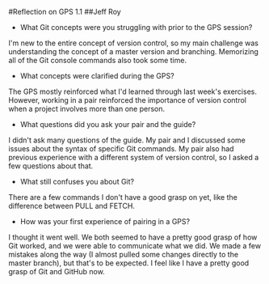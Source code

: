 #Reflection on GPS 1.1
##Jeff Roy

* What Git concepts were you struggling with prior to the GPS session?

I'm new to the entire concept of version control, so my main challenge was understanding the concept of a master version and branching.  Memorizing all of the Git console commands also took some time.

* What concepts were clarified during the GPS?

The GPS mostly reinforced what I'd learned through last week's exercises.  However, working in a pair reinforced the importance of version control when a project involves more than one person.

* What questions did you ask your pair and the guide?

I didn't ask many questions of the guide.  My pair and I discussed some issues about the syntax of specific Git commands.  My pair also had previous experience with a different system of version control, so I asked a few questions about that.

* What still confuses you about Git?

There are a few commands I don't have a good grasp on yet, like the difference between PULL and FETCH.

* How was your first experience of pairing in a GPS?

I thought it went well.  We both seemed to have a pretty good grasp of how Git worked, and we were able to communicate what we did.  We made a few mistakes along the way (I almost pulled some changes directly to the master branch), but that's to be expected.  I feel like I have a pretty good grasp of Git and GitHub now.